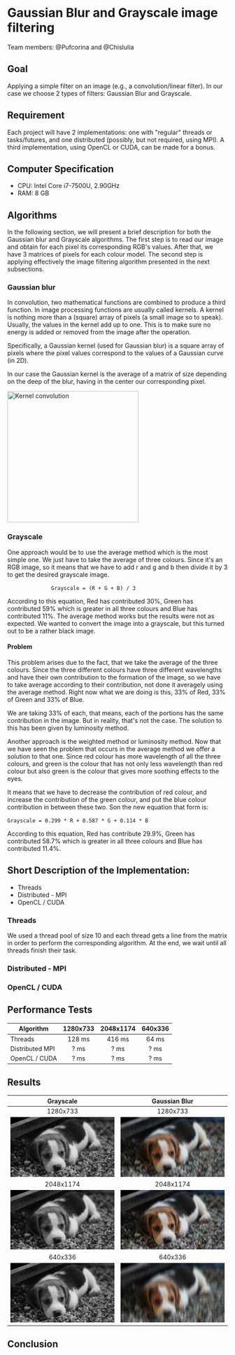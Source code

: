 # Gaussian Blur and Grayscale image filtering

Team members: @Pufcorina and @ChisIulia

## Goal

  Applying a simple filter on an image (e.g., a convolution/linear filter). In our case we choose 2 types of filters: Gaussian Blur and Grayscale.

## Requirement

  Each project will have 2 implementations: one with "regular" threads or tasks/futures, and one distributed (possibly, but not required, using MPI). A third implementation, using OpenCL or CUDA, can be made for a bonus.

## Computer Specification

* CPU: Intel Core i7-7500U, 2.90GHz
* RAM: 8 GB

## Algorithms

  In the following section, we will present a brief description for both the Gaussian blur and Grayscale algorithms.
  The first step is to read our image and obtain for each pixel its corresponding RGB's values. After that, we have 3 matrices of pixels for each colour model. The second step is applying effectively the image filtering algorithm presented in the next subsections.

### Gaussian blur

  In convolution, two mathematical functions are combined to produce a third function. In image processing functions are usually called kernels. A kernel is nothing more than a (square) array of pixels (a small image so to speak). Usually, the values in the kernel add up to one. This is to make sure no energy is added or removed from the image after the operation.

  Specifically, a Gaussian kernel (used for Gaussian blur) is a square array of pixels where the pixel values correspond to the values of a Gaussian curve (in 2D).

  In our case the Gaussian kernel is the average of a matrix of size depending on the deep of the blur, having in the center our corresponding pixel.

  <img src="https://developer.apple.com/library/archive/documentation/Performance/Conceptual/vImage/Art/kernel_convolution.jpg" align="center"
       title="Kernel convolution" width="300" height="300">


### Grayscale

  One approach would be to use the average method which is the most simple one. We just have to take the average of three colours. Since it's an RGB image, so it means that we have to add r and g and b then divide it by 3 to get the desired grayscale image.

                  Grayscale = (R + G + B) / 3

  According to this equation, Red has contributed 30\%, Green has contributed 59\% which is greater in all three colours and Blue has contributed 11\%. The average method works but the results were not as expected. We wanted to convert the image into a grayscale, but this turned out to be a rather black image.

#### Problem

  This problem arises due to the fact, that we take the average of the three colours. Since the three different colours have three different wavelengths and have their own contribution to the formation of the image, so we have to take average according to their contribution, not done it averagely using the average method. Right now what we are doing is this, 33\% of Red, 33\% of Green and 33\% of Blue.
  
  We are taking 33\% of each, that means, each of the portions has the same contribution in the image. But in reality, that's not the case. The solution to this has been given by luminosity method.

  Another approach is the weighted method or luminosity method. Now that we have seen the problem that occurs in the average method we offer a solution to that one. Since red colour has more wavelength of all the three colours, and green is the colour that has not only less wavelength than red colour but also green is the colour that gives more soothing effects to the eyes.
  
  It means that we have to decrease the contribution of red colour, and increase the contribution of the green colour, and put the blue colour contribution in between these two.
Son the new equation that form is:

    Grayscale = 0.299 * R + 0.587 * G + 0.114 * B

  According to this equation, Red has contribute 29.9\%, Green has contributed 58.7\% which is greater in all three colours and Blue has contributed 11.4\%.


## Short Description of the Implementation:

* Threads
* Distributed - MPI
* OpenCL / CUDA


### Threads

  We used a thread pool of size 10 and each thread gets a line from the matrix in order to perform the corresponding algorithm. At the end, we wait until all threads finish their task.

### Distributed - MPI

### OpenCL / CUDA


## Performance Tests

| Algorithm                        | 1280x733 | 2048x1174 | 640x336 |
| -------------------------------- |:--------:|:-------:|:---------:|
| Threads         | 128 ms |  416 ms | 64 ms |
| Distributed MPI | ? ms | ? ms | ? ms |
| OpenCL / CUDA   | ? ms | ? ms | ? ms |


## Results

Grayscale             |  Gaussian Blur
:-------------------------:|:-------------------------:
1280x733 | 1280x733
![](https://github.com/Pufcorina/ParallelAndDistributedProgramming/blob/master/project/results/gray_img1280x733.jpg)  |  ![](https://github.com/Pufcorina/ParallelAndDistributedProgramming/blob/master/project/results/blur_img1280x733.jpg)
2048x1174 | 2048x1174
![](https://github.com/Pufcorina/ParallelAndDistributedProgramming/blob/master/project/results/gray_img2048x1174.jpg)  |  ![](https://github.com/Pufcorina/ParallelAndDistributedProgramming/blob/master/project/results/blur_img2048x1174.jpg)
640x336 | 640x336
![](https://github.com/Pufcorina/ParallelAndDistributedProgramming/blob/master/project/results/gray_img640x336.jpg)  |  ![](https://github.com/Pufcorina/ParallelAndDistributedProgramming/blob/master/project/results/blur_img640x336.jpg)


## Conclusion

